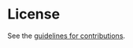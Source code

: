 # License

See the
[guidelines for contributions](https://github.com/mjoras/sadcdn-video-optimization-requirements/blob/main/CONTRIBUTING.md).
